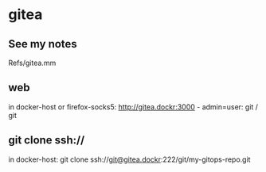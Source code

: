 # gitea 
## See my notes
Refs/gitea.mm

## web 
  in docker-host or firefox-socks5: http://gitea.dockr:3000 
    - admin=user: git / git
## git clone ssh:// 
  in docker-host: git clone ssh://git@gitea.dockr:222/git/my-gitops-repo.git


